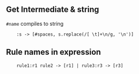 ## Get Intermediate & string

`#name` compiles to string

```ometajs-expr-eval
    :s -> [#spaces, s.replace(/[ \t]+\n/g, '\n')]
```

## Rule names in expression

```ometajs-expr-eval
    rule1:r1 rule2 -> [r1] | rule3:r3 -> [r3]
```

